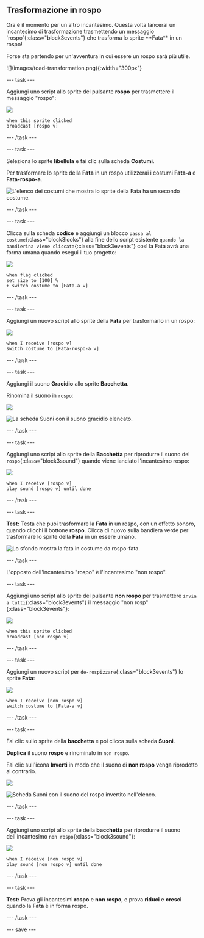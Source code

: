 ## Trasformazione in rospo

<div style="display: flex; flex-wrap: wrap">
<div style="flex-basis: 200px; flex-grow: 1; margin-right: 15px;">
Ora è il momento per un altro incantesimo. Questa volta lancerai un incantesimo di trasformazione trasmettendo un messaggio `rospo`{:class="block3events"} che trasforma lo sprite **Fata** in un rospo! 

Forse sta partendo per un'avventura in cui essere un rospo sarà più utile.
</div>
<div>
![](images/toad-transformation.png){:width="300px"}
</div>
</div>

--- task ---

Aggiungi uno script allo sprite del pulsante **rospo** per trasmettere il messaggio "rospo":

![](images/toad-icon.png)

```blocks3 
when this sprite clicked
broadcast [rospo v]
```

--- /task ---

--- task ---

Seleziona lo sprite **libellula** e fai clic sulla scheda **Costumi**.

Per trasformare lo sprite della **Fata** in un rospo utilizzerai i costumi **Fata-a** e **Fata-rospo-a**.

![L'elenco dei costumi che mostra lo sprite della Fata ha un secondo costume.](images/toad-costume-added.png)

--- /task ---

--- task ---

Clicca sulla scheda **codice** e aggiungi un blocco `passa al costume`{:class="block3looks"} alla fine dello script esistente `quando la bandierina viene cliccata`{:class="block3events"} così la Fata avrà una forma umana quando esegui il tuo progetto:

![](images/fairy-icon.png)

```blocks3
when flag clicked
set size to [100] %
+ switch costume to [Fata-a v]
```

--- /task ---

--- task ---

Aggiungi un nuovo script allo sprite della **Fata** per trasformarlo in un rospo:

![](images/fairy-icon.png)

```blocks3  
when I receive [rospo v]
switch costume to [Fata-rospo-a v]
```

--- /task ---

--- task ---

Aggiungi il suono **Gracidio** allo sprite **Bacchetta**.

Rinomina il suono in `rospo`:

![](images/wand-sprite-icon.png)

![La scheda Suoni con il suono gracidio elencato.](images/croak-sound-added.png)

--- /task ---

--- task ---

Aggiungi uno script allo sprite della **Bacchetta** per riprodurre il suono del `rospo`{:class="block3sound"} quando viene lanciato l'incantesimo rospo:

![](images/wand-sprite-icon.png)

```blocks3  
when I receive [rospo v]
play sound [rospo v] until done
```

--- /task ---

--- task ---

**Test:** Testa che puoi trasformare la **Fata** in un rospo, con un effetto sonoro, quando clicchi il bottone **rospo**. Clicca di nuovo sulla bandiera verde per trasformare lo sprite della **Fata** in un essere umano.

![Lo sfondo mostra la fata in costume da rospo-fata.](images/toad-transformation.png)

--- /task ---

L'opposto dell'incantesimo "rospo" è l'incantesimo "non rospo".

--- task ---

Aggiungi uno script allo sprite del pulsante **non rospo** per trasmettere `invia a tutti`{:class="block3events"} il messaggio "non rosp"{:class="block3events"}:

![](images/untoad-icon.png)

```blocks3 
when this sprite clicked
broadcast [non rospo v]
```

--- /task ---

--- task ---

Aggiungi un nuovo script per `de-rospizzare`{:class="block3events"} lo sprite **Fata**:

![](images/fairy-icon.png)

```blocks3  
when I receive [non rospo v]
switch costume to [Fata-a v]
```

--- /task ---

--- task ---

Fai clic sullo sprite della **bacchetta** e poi clicca sulla scheda **Suoni**.

**Duplica** il suono **rospo** e rinominalo in `non rospo`.

Fai clic sull'icona **Inverti** in modo che il suono di **non rospo** venga riprodotto al contrario.

![](images/wand-sprite-icon.png)

![Scheda Suoni con il suono del rospo invertito nell'elenco.](images/untoad-sound.png)

--- /task ---

--- task ---

Aggiungi uno script allo sprite della **bacchetta** per riprodurre il suono dell'incantesimo `non rospo`{:class="block3sound"}:

![](images/wand-sprite-icon.png)

```blocks3  
when I receive [non rospo v]
play sound [non rospo v] until done
```

--- /task ---

--- task ---

**Test:** Prova gli incantesimi **rospo** e **non rospo**, e prova **riduci** e **cresci** quando la **Fata** è in forma rospo.

--- /task ---

--- save ---
